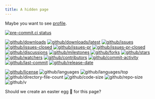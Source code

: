 ```yaml
---
title: A hidden page
---
```


Maybe you want to see [profile](profile).

[![pre-commit.ci status](https://results.pre-commit.ci/badge/github/ustc-ivclab/.github/main.svg)](https://results.pre-commit.ci/latest/github/ustc-ivclab/.github/main)

[![github/downloads](https://shields.io/github/downloads/ustc-ivclab/.github/total)](https://github.com/ustc-ivclab/.github/releases)
[![github/downloads/latest](https://shields.io/github/downloads/ustc-ivclab/.github/latest/total)](https://github.com/ustc-ivclab/.github/releases/latest)
[![github/issues](https://shields.io/github/issues/ustc-ivclab/.github)](https://github.com/ustc-ivclab/.github/issues)
[![github/issues-closed](https://shields.io/github/issues-closed/ustc-ivclab/.github)](https://github.com/ustc-ivclab/.github/issues?q=is%3Aissue+is%3Aclosed)
[![github/issues-pr](https://shields.io/github/issues-pr/ustc-ivclab/.github)](https://github.com/ustc-ivclab/.github/pulls)
[![github/issues-pr-closed](https://shields.io/github/issues-pr-closed/ustc-ivclab/.github)](https://github.com/ustc-ivclab/.github/pulls?q=is%3Apr+is%3Aclosed)
[![github/discussions](https://shields.io/github/discussions/ustc-ivclab/.github)](https://github.com/ustc-ivclab/.github/discussions)
[![github/milestones](https://shields.io/github/milestones/all/ustc-ivclab/.github)](https://github.com/ustc-ivclab/.github/milestones)
[![github/forks](https://shields.io/github/forks/ustc-ivclab/.github)](https://github.com/ustc-ivclab/.github/network/members)
[![github/stars](https://shields.io/github/stars/ustc-ivclab/.github)](https://github.com/ustc-ivclab/.github/stargazers)
[![github/watchers](https://shields.io/github/watchers/ustc-ivclab/.github)](https://github.com/ustc-ivclab/.github/watchers)
[![github/contributors](https://shields.io/github/contributors/ustc-ivclab/.github)](https://github.com/ustc-ivclab/.github/graphs/contributors)
[![github/commit-activity](https://shields.io/github/commit-activity/w/ustc-ivclab/.github)](https://github.com/ustc-ivclab/.github/graphs/commit-activity)
[![github/last-commit](https://shields.io/github/last-commit/ustc-ivclab/.github)](https://github.com/ustc-ivclab/.github/commits)
[![github/release-date](https://shields.io/github/release-date/ustc-ivclab/.github)](https://github.com/ustc-ivclab/.github/releases/latest)

[![github/license](https://shields.io/github/license/ustc-ivclab/.github)](https://github.com/ustc-ivclab/.github/blob/master/LICENSE)
![github/languages](https://shields.io/github/languages/count/ustc-ivclab/.github)
![github/languages/top](https://shields.io/github/languages/top/ustc-ivclab/.github)
![github/directory-file-count](https://shields.io/github/directory-file-count/ustc-ivclab/.github)
![github/code-size](https://shields.io/github/languages/code-size/ustc-ivclab/.github)
![github/repo-size](https://shields.io/github/repo-size/ustc-ivclab/.github)
![github/v](https://shields.io/github/v/release/ustc-ivclab/.github)

Should we create an easter egg :egg: for this page?
